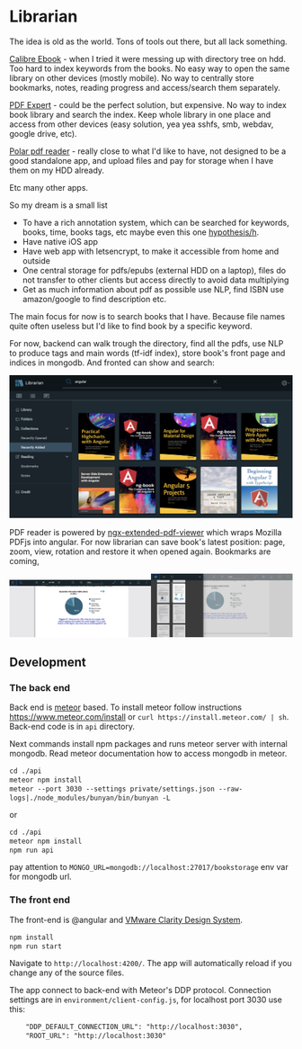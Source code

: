 # Librarian

The idea is old as the world. Tons of tools out there, but all lack something.

[Calibre Ebook](https://calibre-ebook.com/) - when I tried it were messing up with directory tree on hdd. Too hard to index keywords from the books. No easy way to open the same library on other devices (mostly mobile). No way to centrally store bookmarks, notes, reading progress and access/search them separately.

[PDF Expert](https://pdfexpert.com/) - could be the perfect solution, but expensive. No way to index book library and search the index. Keep whole library in one place and access from other devices (easy solution, yea yea sshfs, smb, webdav, google drive, etc).

[Polar pdf reader](https://getpolarized.io/) -  really close to what I'd like to have, not designed to be a good standalone app, and upload files and pay for storage when I have them on my HDD already.

Etc many other apps.

So my dream is a small list

* To have a rich annotation system, which can be searched for keywords, books, time, books tags, etc maybe even this one [hypothesis/h](https://github.com/hypothesis/h).
* Have native iOS app
* Have web app with letsencrypt, to make it accessible from home and outside
* One central storage for pdfs/epubs (external HDD on a laptop), files do not transfer to other clients but access directly to avoid data multiplying
* Get as much information about pdf as possible use NLP, find ISBN use amazon/google to find description etc.

The main focus for now is to search books that I have. Because file names quite often useless but I'd like to find book by a specific keyword.

For now, backend can walk trough the directory, find all the pdfs, use NLP to produce tags and main words (tf-idf index), store book's front page and indices in mongodb. And fronted can show and search:

![main interface](doc/mainint.png)


PDF reader is powered by [ngx-extended-pdf-viewer](https://github.com/stephanrauh/ngx-extended-pdf-viewer) which wraps Mozilla PDFjs into angular. For now librarian can save book's latest position: page, zoom, view, rotation and restore it when opened again. Bookmarks are coming,

<img src="doc/bookv.png" width="50%"/><img src="doc/bookvo.png" width="50%"/>


## Development

### The back end

Back end is [meteor](https://meteor.com) based. To install meteor follow instructions https://www.meteor.com/install or `curl https://install.meteor.com/ | sh`. Back-end code is in `api` directory.

Next commands install npm packages and runs meteor server with internal mongodb. Read meteor documentation how to access mongodb in meteor.
```
cd ./api
meteor npm install
meteor --port 3030 --settings private/settings.json --raw-logs|./node_modules/bunyan/bin/bunyan -L
```

or
```
cd ./api
meteor npm install
npm run api
```
pay attention to `MONGO_URL=mongodb://localhost:27017/bookstorage` env var for mongodb url.


### The front end

The front-end is @angular and [VMware Clarity Design System](https://github.com/vmware/clarity).


```
npm install
npm run start
```

Navigate to `http://localhost:4200/`. The app will automatically reload if you change any of the source files.

The app connect to back-end with Meteor's DDP protocol. Connection settings are in `environment/client-config.js`, for localhost port 3030 use this:
```
    "DDP_DEFAULT_CONNECTION_URL": "http://localhost:3030",
    "ROOT_URL": "http://localhost:3030"
```
